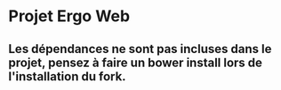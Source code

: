 # Projet Ergo Web
## Les dépendances ne sont pas incluses dans le projet, pensez à faire un bower install lors de l'installation du fork.
